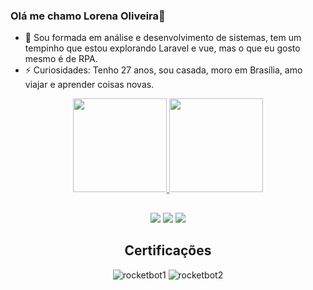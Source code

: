 ### Olá me chamo Lorena Oliveira👋

- 🌱 Sou formada em análise e desenvolvimento de sistemas, tem um tempinho que estou explorando Laravel e vue, mas o que eu gosto mesmo é de RPA.
- ⚡ Curiosidades: Tenho 27 anos, sou casada, moro em Brasília, amo viajar e aprender coisas novas.


<div align="center">
  <a href="https://github.com/lorena-767">
  <img height="150em" src="https://github-readme-stats.vercel.app/api?username=lorena-767&show_icons=true&theme=dracula&include_all_commits=true&count_private=true"/>
  <img height="150em" src="https://github-readme-stats.vercel.app/api/top-langs/?username=lorena-767&layout=compact&langs_count=7&theme=dracula"/>

  
  ##
 
<div> 
    <a href="https://www.instagram.com/lorenaoliveiira/" target="_blank"><img src="https://img.shields.io/badge/-Instagram-%23E4405F?style=for-the-badge&logo=instagram&logoColor=white" target="_blank"></a>
  <a href = "mailto:lorenaoliveira767@gmail.com"><img src="https://img.shields.io/badge/-Gmail-%23333?style=for-the-badge&logo=gmail&logoColor=white" target="_blank"></a>
  <a href="https://www.linkedin.com/in/lorena-muniz-ferreira-825a2013a/" target="_blank"><img src="https://img.shields.io/badge/-LinkedIn-%230077B5?style=for-the-badge&logo=linkedin&logoColor=white" target="_blank"></a> 
  
  <div>
    
  <h2>Certificações</h2>

![rocketbot1](https://user-images.githubusercontent.com/51932176/155319120-e5b08933-e37e-4302-9a44-9764035b8bf6.PNG)
![rocketbot2](https://user-images.githubusercontent.com/51932176/155318803-94448de6-10a5-49d3-bb10-660922a5100f.PNG)
